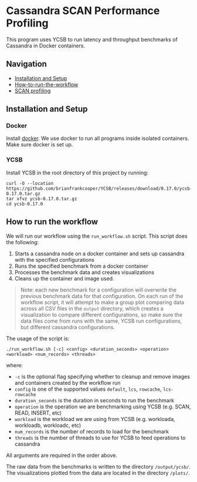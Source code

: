 # Cassandra SCAN Performance Profiling

This program uses YCSB to run latency and throughput benchmarks of Cassandra in Docker containers. 

## Navigation
- [Installation and Setup](#installation-and-setup)
- [How-to-run-the-workflow](#how-to-run-the-workflow)
- [SCAN profiling](#scan-profiling)

## Installation and Setup

### Docker
Install [docker](https://docs.docker.com/get-docker/). We use docker to run all programs inside isolated containers. Make sure docker is set up.

### YCSB
Install YCSB in the root directory of this project by running:
```
curl -O --location https://github.com/brianfrankcooper/YCSB/releases/download/0.17.0/ycsb-0.17.0.tar.gz
tar xfvz ycsb-0.17.0.tar.gz
cd ycsb-0.17.0
```

## How to run the workflow
We will run our workflow using the `run_workflow.sh` script. This script does the following: 
1. Starts a cassandra node on a docker container and sets up cassandra with the specified configurations
2. Runs the specified benchmark from a docker container
3. Processes the benchmark data and creates visualizations
4. Cleans up the container and image used.

> Note: each new benchmark for a configuration will overwrite the previous benchmark data for that configuration. On each run of the workflow script, it will attempt to make a group plot comparing data across all CSV files in the `output` directory, which creates a visualization to compare different configurations, so make sure the data files come from runs with the same, YCSB run configurations, but different cassandra configurations.

The usage of the script is:
```
./run_workflow.sh [-c] <config> <duration_seconds> <operation> <workload> <num_records> <threads>
```
where:
- `-c` is the optional flag specifying whether to cleanup and remove images and containers created by the workflow run
- `config` is one of the supported values `default`, `lcs`, `rowcache`, `lcs-rowcache`
- `duration_seconds` is the duration in seconds to run the benchmark 
- `operation` is the operation we are benchmarking using YCSB (e.g. SCAN, READ, INSERT, etc)
- `workload` is the workload we are using from YCSB (e.g. workloada, workloadb, workloadc, etc)
- `num_records` is the number of records to load for the benchmark
- `threads` is the number of threads to use for YCSB to feed operations to cassandra

All arguments are required in the order above.

The raw data from the benchmarks is written to the directory `/output/ycsb/`. The visualizations plotted from the data are located in the directory `/plots/`.
